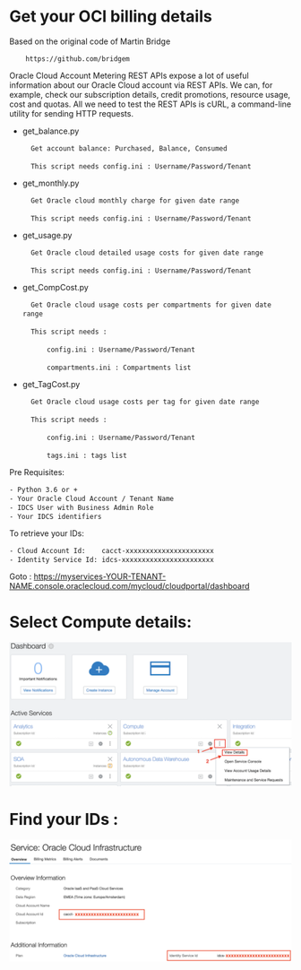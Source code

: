 # Get your OCI billing details

Based on the original code of Martin Bridge
	
		https://github.com/bridgem

Oracle Cloud Account Metering REST APIs expose a lot of useful information about our Oracle Cloud account via REST APIs. 
    We can, for example, check our subscription details, credit promotions, resource usage, cost and quotas. 
    All we need to test the REST APIs is cURL, a command-line utility for sending HTTP requests. 

- get_balance.py

        Get account balance: Purchased, Balance, Consumed

        This script needs config.ini : Username/Password/Tenant

- get_monthly.py

        Get Oracle cloud monthly charge for given date range

        This script needs config.ini : Username/Password/Tenant

- get_usage.py

        Get Oracle cloud detailed usage costs for given date range

        This script needs config.ini : Username/Password/Tenant

- get_CompCost.py

        Get Oracle cloud usage costs per compartments for given date range

        This script needs :

            config.ini : Username/Password/Tenant

            compartments.ini : Compartments list

- get_TagCost.py

        Get Oracle cloud usage costs per tag for given date range

        This script needs :

            config.ini : Username/Password/Tenant

            tags.ini : tags list

Pre Requisites:

    - Python 3.6 or +
    - Your Oracle Cloud Account / Tenant Name
    - IDCS User with Business Admin Role
    - Your IDCS identifiers

To retrieve your IDs:

    - Cloud Account Id:    cacct-xxxxxxxxxxxxxxxxxxxxxx
    - Identity Service Id: idcs-xxxxxxxxxxxxxxxxxxxxxxx

Goto :
https://myservices-YOUR-TENANT-NAME.console.oraclecloud.com/mycloud/cloudportal/dashboard

# Select Compute details:
![](./images/dashboard.png)

# Find your IDs :
![](./images/IDs.png)
